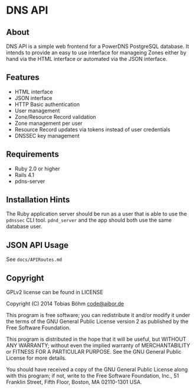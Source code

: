 # DNS API


## About

DNS API is a simple web frontend for a PowerDNS PostgreSQL database.
It intends to provide an easy to use interface for manageing Zones
either by hand via the HTML interface or automated via the JSON
interface.


## Features

* HTML interface
* JSON interface
* HTTP Basic authentication
* User management
* Zone/Resource Record validation
* Zone management per user
* Resource Record updates via tokens instead of user credentials
* DNSSEC key management


## Requirements

* Ruby 2.0 or higher
* Rails 4.1
* pdns-server


## Installation Hints

The Ruby application server should be run as a user that is able to use
the `pdnssec` CLI tool. `pdnd_server` and the app should both use the
same database user.


## JSON API Usage

See `docs/APIRoutes.md`


## Copyright

GPLv2 license can be found in LICENSE

Copyright (C) 2014 Tobias Böhm code@aibor.de

This program is free software; you can redistribute it and/or modify it
under the terms of the GNU General Public License version 2 as
published by the Free Software Foundation.

This program is distributed in the hope that it will be useful, but
WITHOUT ANY WARRANTY; without even the implied warranty of
MERCHANTABILITY or FITNESS FOR A PARTICULAR PURPOSE. See the GNU General
Public License for more details.

You should have received a copy of the GNU General Public License along
with this program; if not, write to the Free Software Foundation, Inc.,
51 Franklin Street, Fifth Floor, Boston, MA 02110-1301 USA.
